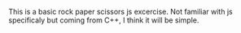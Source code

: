 This is a basic rock paper scissors js excercise. Not familiar with js specificaly but coming from C++, I think it will be simple.
